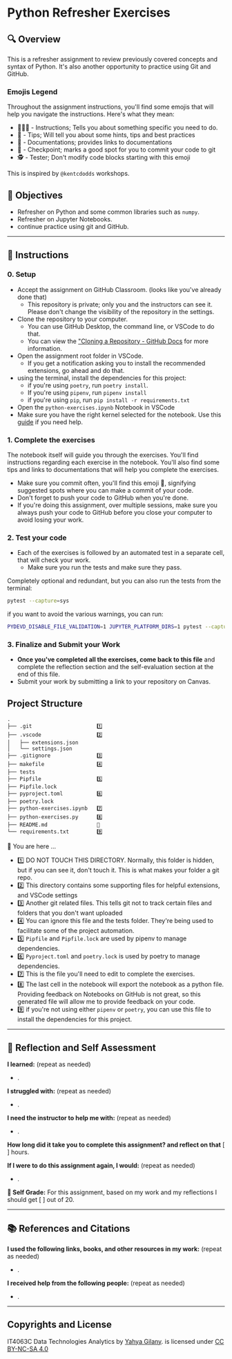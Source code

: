 # Python Refresher Exercises

## 🔍 Overview
This is a refresher assignment to review previously covered concepts and syntax of Python.
It's also another opportunity to practice using Git and GitHub.

### Emojis Legend
Throughout the assignment instructions, you'll find some emojis that will help you navigate the instructions. Here's what they mean:
- 👨🏻‍💻 - Instructions; Tells you about something specific you need to do.
- 🦉 - Tips; Will tell you about some hints, tips and best practices
- 📜 - Documentations; provides links to documentations
- 🚩 - Checkpoint; marks a good spot for you to commit your code to git
- 🕵️ - Tester; Don't modify code blocks starting with this emoji

This is inspired by `@kentcdodds` workshops.

## 🎯 Objectives
- Refresher on Python and some common libraries such as `numpy`.
- Refresher on Jupyter Notebooks.
- continue practice using git and GitHub.

--------
## 📝 Instructions
### 0. Setup
- Accept the assignment on GitHub Classroom. (looks like you've already done that)
  - This repository is private; only you and the instructors can see it. Please don't change the visibility of the repository in the settings.
- Clone the repository to your computer.
  - You can use GitHub Desktop, the command line, or VSCode to do that.
  - You can view the ["Cloning a Repository - GitHub Docs](https://docs.github.com/en/repositories/creating-and-managing-repositories/cloning-a-repository?tool=webui) for more information.
- Open the assignment root folder in VSCode.
  - If you get a notification asking you to install the recommended extensions, go ahead and do that.
- using the terminal, install the dependencies for this project:
  - if you're using `poetry`, run `poetry install`.
  - If you're using `pipenv`, run `pipenv install`
  - if you're using `pip`, run `pip install -r requirements.txt`
- Open the `python-exercises.ipynb` Notebook in VSCode
- Make sure you have the right kernel selected for the notebook. Use this [guide](https://it4063c.github.io/guides/FAQ/vscode-jupyter) if you need help.

### 1. Complete the exercises
The notebook itself will guide you through the exercises. You'll find instructions regarding each exercise in the notebook.
You'll also find some tips and links to documentations that will help you complete the exercises.

- Make sure you commit often, you'll find this emoji 🚩, signifying suggested spots where you can make a commit of your code.
- Don't forget to push your code to GitHub when you're done.
- If you're doing this assignment, over multiple sessions, make sure you always push your code to GitHub before you close your computer to avoid losing your work.

### 2. Test your code
- Each of the exercises is followed by an automated test in a separate cell, that will check your work.
  - Make sure you run the tests and make sure they pass.

Completely optional and redundant, but you can also run the tests from the terminal:
```bash
pytest --capture=sys
```
if you want to avoid the various warnings, you can run:
```bash
PYDEVD_DISABLE_FILE_VALIDATION=1 JUPYTER_PLATFORM_DIRS=1 pytest --capture=sys
```

### 3. Finalize and Submit your Work
- **Once you've completed all the exercises, come back to this file** and complete the reflection section and the self-evaluation section at the end of this file.
- Submit your work by submitting a link to your repository on Canvas.

## Project Structure
```
.
├── .git                     1️⃣  
├── .vscode                  2️⃣  
│   ├── extensions.json      
│   └── settings.json        
├── .gitignore               3️⃣  
├── makefile                 4️⃣  
├── tests                      
├── Pipfile                  5️⃣  
├── Pipfile.lock             
├── pyproject.toml           6️⃣  
├── poetry.lock              
├── python-exercises.ipynb   7️⃣   
├── python-exercises.py      8️⃣ 
├── README.md                📌 
└── requirements.txt         9️⃣
```
📌 You are here ...
- 1️⃣ DO NOT TOUCH THIS DIRECTORY. Normally, this folder is hidden, but if you can see it, don't touch it. This is what makes your folder a git repo.
- 2️⃣ This directory contains some supporting files for helpful extensions, and VSCode settings 
- 3️⃣ Another git related files. This tells git not to track certain files and folders that you don't want uploaded
- 4️⃣ You can ignore this file and the tests folder. They're being used to facilitate some of the project automation.
- 5️⃣ `Pipfile` and `Pipfile.lock` are used by pipenv to manage dependencies.
- 6️⃣ `Pyproject.toml` and `poetry.lock` is used by poetry to manage dependencies.
- 7️⃣ This is the file you'll need to edit to complete the exercises.
- 8️⃣ The last cell in the notebook will export the notebook as a python file. Providing feedback on Notebooks on GitHub is not great, so this generated file will allow me to provide feedback on your code.
- 9️⃣ if you're not using either `pipenv` or `poetry`, you can use this file to install the dependencies for this project.

---------------
## 💭 Reflection and Self Assessment

**I learned:** (repeat as needed)
- .

**I struggled with:** (repeat as needed)
- .

**I need the instructor to help me with:** (repeat as needed)
- .

**How long did it take you to complete this assignment? and reflect on that**
[ ] hours.

**If I were to do this assignment again, I would:** (repeat as needed)
- .

**💯 Self Grade:** For this assignment, based on my work and my reflections I should get [ ] out of 20.

--------------------
## 📚 References and Citations
**I used the following links, books, and other resources in my work:** (repeat as needed)
- .
  
**I received help from the following people:** (repeat as needed)
- . 

---
## Copyrights and License
IT4063C Data Technologies Analytics by [Yahya Gilany](https://yahyagilany.io). is licensed under [CC BY-NC-SA 4.0](https://creativecommons.org/licenses/by-nc-sa/4.0/)
